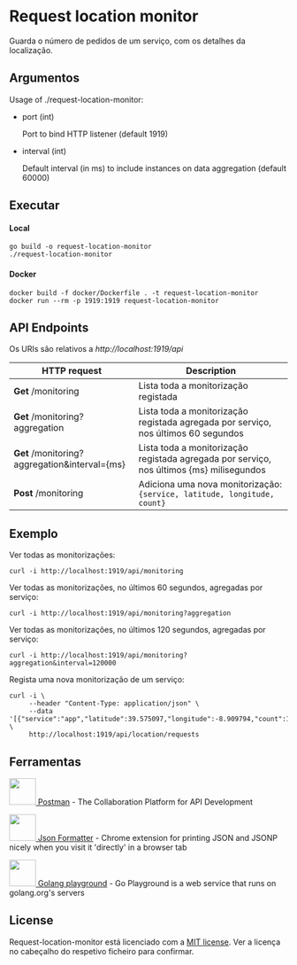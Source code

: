 # Request location monitor

Guarda o número de pedidos de um serviço, com os detalhes da localização.

## Argumentos

Usage of ./request-location-monitor:

- port (int)
  
  Port to bind HTTP listener (default 1919)

- interval (int)
  
  Default interval (in ms) to include instances on data aggregation (default 60000)

## Executar

#### Local
```shell script
go build -o request-location-monitor
./request-location-monitor
```

#### Docker

```shell script
docker build -f docker/Dockerfile . -t request-location-monitor
docker run --rm -p 1919:1919 request-location-monitor
```

## API Endpoints

Os URIs são relativos a *http://localhost:1919/api*

HTTP request | Description
------------ | -------------
**Get** /monitoring | Lista toda a monitorização registada
**Get** /monitoring?aggregation | Lista toda a monitorização registada agregada por serviço, nos últimos 60 segundos
**Get** /monitoring?aggregation&interval={ms} | Lista toda a monitorização registada agregada por serviço, nos últimos {ms} milisegundos
**Post** /monitoring | Adiciona uma nova monitorização: `{service, latitude, longitude, count}`

## Exemplo

Ver todas as monitorizações:
```shell script
curl -i http://localhost:1919/api/monitoring
```

Ver todas as monitorizações, no últimos 60 segundos, agregadas por serviço:
```shell script
curl -i http://localhost:1919/api/monitoring?aggregation
```

Ver todas as monitorizações, no últimos 120 segundos, agregadas por serviço:
```shell script
curl -i http://localhost:1919/api/monitoring?aggregation&interval=120000
```

Regista uma nova monitorização de um serviço:
```shell script
curl -i \
     --header "Content-Type: application/json" \
     --data '[{"service":"app","latitude":39.575097,"longitude":-8.909794,"count":1}]' \
     http://localhost:1919/api/location/requests
```

## Ferramentas

[<img src="https://i.imgur.com/DBrGTaL.png" alt="" width="48" height="48"> Postman](https://www.postman.com/) - The Collaboration Platform for API Development

[<img src="https://i.imgur.com/M7dKRag.png" alt="" width="48" height="48"> Json Formatter](https://chrome.google.com/webstore/detail/json-formatter/bcjindcccaagfpapjjmafapmmgkkhgoa?hl=en) - Chrome extension for printing JSON and JSONP nicely when you visit it 'directly' in a browser tab

[<img src="https://i.imgur.com/LvZ3Anc.png" alt="" width="48" height="48"> Golang playground](https://play.golang.org/) - Go Playground is a web service that runs on golang.org's servers

## License

Request-location-monitor está licenciado com a [MIT license](../LICENSE). Ver a licença no cabeçalho do respetivo ficheiro para confirmar.